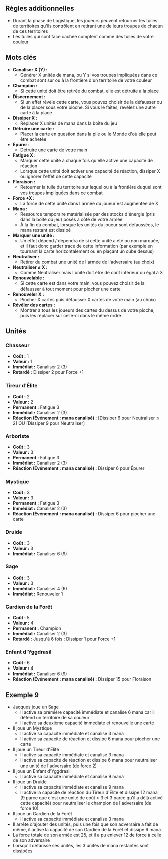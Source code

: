 
## Règles additionnelles

- Durant la phase de Logistique, les joueurs peuvent retourner
  les tuiles de territoires qu'ils contrôlent en retirant
  une de leurs troupes de chacun de ces territoires
- Les tuiles qui sont face cachée comptent comme des tuiles
  de votre couleur


## Mots clés

- **Canaliser X (Y) :**
  * Générer X unités de mana, ou Y si vos troupes impliquées
    dans ce combat sont sur ou à la frontière d'un territoire
    de votre couleur
- **Champion :**
  * Si cette unité doit être retirée du combat,
    elle est détruite à la place
- **Discernement :**
  * Si un effet révèle cette carte, vous pouvez choisir de la
    défausser ou de la placer sous votre pioche. Si vous le
    faîtes, révélez une autre carte à la place
- **Dissiper X :**
  * Replacer X unités de mana dans la boîte du jeu
- **Détruire une carte :**
  * Placer la carte en question dans la pile ou le Monde
    d'où elle peut être achetée
- **Épurer :**
  * Détruire une carte de votre main
- **Fatigue X :**
  * Marquer cette unité à chaque fois qu'elle active
    une capacité de réaction
  * Lorsque cette unité doit activer une capacité de réaction,
    dissiper X ou ignorer l'effet de cette capacité
- **Floraison :**
  * Retourner la tuile du territoire sur lequel ou à la
    frontière duquel sont vos troupes impliquées dans ce combat
- **Force +X :**
  * La force de cette unité dans l'armée du joueur
    est augmentée de X
- **Mana :**
  * Ressource temporaire matérialisée par des stocks d'énergie
    (pris dans la boîte du jeu) posés à côté de votre armée
  * À la fin du combat, lorsque les unités du joueur
    sont défaussées, le mana restant est dissipé
- **Marquer une unité :**
  * Un effet dépend / dépendra de si cette unité a été ou non
    marquée, et il faut donc garder trace de cette information
    (par exemple en tournant la carte horizontalement
    ou en plaçant un cube dessus)
- **Neutraliser :**
  * Retirer du combat une unité de l'armée de l'adversaire
    (au choix)
- **Neutraliser ≤ X :**
  * Comme Neutraliser mais l'unité doit être de coût inférieur
    ou égal à X
- **Renouvelable :**
  * Si cette carte est dans votre main, vous pouvez
    choisir de la défausser à tout moment pour piocher
    une carte
- **Renouveler X :**
  * Piocher X cartes puis défausser X cartes de votre main
    (au choix)
- **Révéler des cartes :**
  * Montrer à tous les joueurs des cartes du dessus
    de votre pioche, puis les replacer sur celle-ci
    dans le même ordre


## Unités

### Chasseur
- **Coût :** 1
- **Valeur :** 1
- **Immédiat :** Canaliser 2 (3)
- **Retardé :** Dissiper 2 pour Force +1


### Tireur d'Élite
- **Coût :** 2
- **Valeur :** 2
- **Permanent :** Fatigue 3
- **Immédiat :** Canaliser 2 (3)
- **Réaction (Événement : mana canalisé) :** [Dissiper 6 pour Neutraliser ≤ 2] OU [Dissiper 9 pour Neutraliser]


### Arboriste
- **Coût :** 3
- **Valeur :** 3
- **Permanent :** Fatigue 3
- **Immédiat :** Canaliser 2 (3)
- **Réaction (Événement : mana canalisé) :** Dissiper 6 pour Épurer


### Mystique
- **Coût :** 3
- **Valeur :** 3
- **Permanent :** Fatigue 3
- **Immédiat :** Canaliser 2 (3)
- **Réaction (Événement : mana canalisé) :** Dissiper 6 pour piocher une carte


### Druide
- **Coût :** 3
- **Valeur :** 3
- **Immédiat :** Canaliser 6 (9)


### Sage
- **Coût :** 3
- **Valeur :** 3
- **Immédiat :** Canaliser 4 (6)
- **Immédiat :** Renouveler 1


### Gardien de la Forêt
- **Coût :** 5
- **Valeur :** 4
- **Permanent :** Champion
- **Immédiat :** Canaliser 2 (3)
- **Retardé :** Jusqu'à 6 fois : Dissiper 1 pour Force +1


### Enfant d'Yggdrasil
- **Coût :** 6
- **Valeur :** 4
- **Immédiat :** Canaliser 6 (9)
- **Réaction (Événement : mana canalisé) :** Dissiper 15 pour Floraison


## Exemple 9

- Jacques joue un Sage
  * Il active sa première capacité immédiate et canalise 6 mana
    car il défend un territoire de sa couleur
  * Il active sa deuxième capacité immédiate et renouvelle
    une carte
- Il joue un Mystique
  * Il active sa capacité immédiate et canalise 3 mana
  * Il active sa capacité de réaction et dissipe 6 mana
    pour piocher une carte
- Il joue un Tireur d'Élite
  * Il active sa capacité immédiate et canalise 3 mana
  * Il active sa capacité de réaction et dissipe 6 mana
    pour neutraliser une unité de l'adversaire (de force 2)
- Il joue un Enfant d'Yggdrasil
  * Il active sa capacité immédiate et canalise 9 mana
- Il joue un Druide
  * Il active sa capacité immédiate et canalise 9 mana
  * Il active la capacité de réaction du Tireur d'Élite
    et dissipe 12 mana (9 parce que c'est une unité de coût > 3
    et 3 parce qu'il a déjà activé cette capacité)
    pour neutraliser le champion de l'adversaire (de force 10)
- Il joue un Gardien de la Forêt
  * Il active sa capacité immédiate et canalise 3 mana
- Il arrête d'ajouter des unités, puis une fois
  que son adversaire a fait de même, il active la capacité
  de son Gardien de la Forêt et dissipe 6 mana
- La force totale de son armée est 25, et il a pu enlever 12
  de force à celle de son adversaire
- Lorsqu'il défausse ses unités, les 3 unités de mana restantes
  sont dissipées
